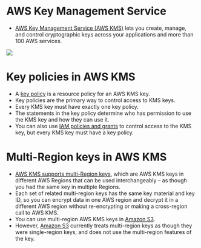 # AWS Key Management Service
- [AWS Key Management Service (AWS KMS)](https://aws.amazon.com/kms/) lets you create, manage, and control cryptographic keys across your applications and more than 100 AWS services. 

![](https://d1.awsstatic.com/Security/aws-kms/Group%2017aws-kms.6dc3dbbbe5b75b46c4f62218d0531e5bed7276ce.png)

# Key policies in AWS KMS
- A [key policy](https://docs.aws.amazon.com/kms/latest/developerguide/key-policies.html) is a resource policy for an AWS KMS key. 
- Key policies are the primary way to control access to KMS keys. 
- Every KMS key must have exactly one key policy. 
- The statements in the key policy determine who has permission to use the KMS key and how they can use it. 
- You can also use [IAM policies and grants](../1_IdentityServices/AWSIAM/Readme.md) to control access to the KMS key, but every KMS key must have a key policy. 

# Multi-Region keys in AWS KMS
- [AWS KMS supports multi-Region keys](https://docs.aws.amazon.com/kms/latest/developerguide/multi-region-keys-overview.html), which are AWS KMS keys in different AWS Regions that can be used interchangeably – as though you had the same key in multiple Regions.
- Each set of related multi-region keys has the same key material and key ID, so you can encrypt data in one AWS region and decrypt it in a different AWS region without re-encrypting or making a cross-region call to AWS KMS.
- You can use multi-region AWS KMS keys in [Amazon S3](../../7_StorageServices/3_ObjectStorageS3/Readme.md). 
- However, [Amazon S3](../../7_StorageServices/3_ObjectStorageS3/Readme.md) currently treats multi-region keys as though they were single-region keys, and does not use the multi-region features of the key.
